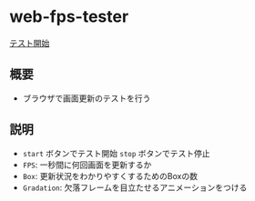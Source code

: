 # web-fps-tester
[テスト開始](https://kabixi000.github.io/web-fps-tester/)

## 概要
- ブラウザで画面更新のテストを行う

## 説明
- `start` ボタンでテスト開始 `stop` ボタンでテスト停止
- `FPS`: 一秒間に何回画面を更新するか
- `Box`: 更新状況をわかりやすくするためのBoxの数
- `Gradation`: 欠落フレームを目立たせるアニメーションをつける
